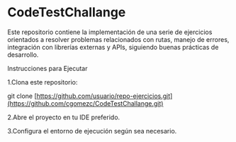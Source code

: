 # CodeTestChallange
Este repositorio contiene la implementación de una serie de ejercicios orientados a resolver problemas relacionados con rutas, manejo de errores, integración con librerías externas y APIs, siguiendo buenas prácticas de desarrollo.

Instrucciones para Ejecutar

1.Clona este repositorio:

git clone [https://github.com/usuario/repo-ejercicios.git](https://github.com/cgomezc/CodeTestChallange.git)

2.Abre el proyecto en tu IDE preferido.

3.Configura el entorno de ejecución según sea necesario.
